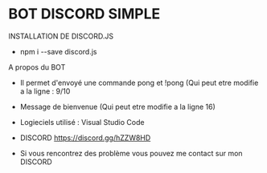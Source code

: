 # BOT DISCORD SIMPLE 

INSTALLATION DE DISCORD.JS
- npm i --save discord.js

A propos du BOT 
- Il permet d'envoyé une commande pong et !pong (Qui peut etre modifie a la ligne : 9/10
- Message de bienvenue (Qui peut etre modifie a la ligne 16) 

- Logieciels utilisé : Visual Studio Code 

- DISCORD https://discord.gg/hZZW8HD 

- Si vous rencontrez des problème vous pouvez me contact sur mon DISCORD 



